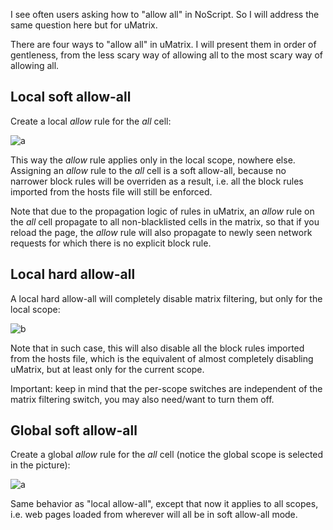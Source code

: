 I see often users asking how to "allow all" in NoScript. So I will address the same question here but for uMatrix.

There are four ways to "allow all" in uMatrix. I will present them in order of gentleness, from the less scary way of allowing all to the most scary way of allowing all.

## Local soft allow-all

Create a local _allow_ rule for the _all_ cell:

![a](https://user-images.githubusercontent.com/585534/33175914-39b16cb4-d02b-11e7-96e9-1750e31774c4.png)

This way the _allow_ rule applies only in the local scope, nowhere else. Assigning an _allow_ rule to the _all_ cell is a soft allow-all, because no narrower block rules will be overriden as a result, i.e. all the block rules imported from the hosts file will still be enforced.

Note that due to the propagation logic of rules in uMatrix, an _allow_ rule on the _all_ cell propagate to all non-blacklisted cells in the matrix, so that if you reload the page, the _allow_ rule will also propagate to newly seen network requests for which there is no explicit block rule.

## Local hard allow-all

A local hard allow-all will completely disable matrix filtering, but only for the local scope:

![b](https://user-images.githubusercontent.com/585534/33176267-7fdf41c4-d02c-11e7-926b-16276b2bf3a2.png)

Note that in such case, this will also disable all the block rules imported from the hosts file, which is the equivalent of almost completely disabling uMatrix, but at least only for the current scope.

Important: keep in mind that the per-scope switches are independent of the matrix filtering switch, you may also need/want to turn them off.

## Global soft allow-all

Create a global _allow_ rule for the _all_ cell (notice the global scope is selected in the picture):

![a](https://user-images.githubusercontent.com/585534/33176486-350de8de-d02d-11e7-8b78-cd60fe16fadf.png)

Same behavior as "local allow-all", except that now it applies to all scopes, i.e. web pages loaded from wherever will all be in soft allow-all mode.